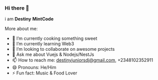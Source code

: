 ### Hi there 👋

i am **Destiny** **MintCode**

More about me:

- 🔭 I’m currently cooking something sweet
- 🌱 I’m currently learning Web3
- 👯 I’m looking to collaborate on awesome projects
- 💬 Ask me about Vuejs & Nodejs/NestJs
- 📫 How to reach me: destinyjuniorsdj@gmail.com, +2348102352911
- 😄 Pronouns: He/Him
- ⚡ Fun fact: Music & Food Lover
